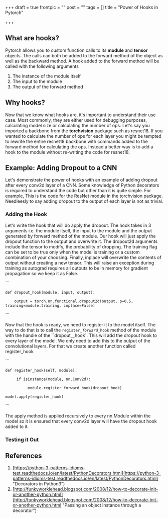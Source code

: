 +++
draft = true
frontpic = ""
post = ""
tags = []
title = "Power of Hooks in Pytorch"

+++
## What are hooks?

Pytorch allows you to custom function calls to its **module** and **tensor** objects. The calls can both be added to the forward method of the object as well as the backward method. A hook added to the forward method will be called with the following arguments

1. The instance of the module itself
2. The input to the module
3. The output of the forward method

## Why hooks?

Now that we know what hooks are, it's important to understand their use case. Most commonly, they are either used for debugging purposes, calculating model size or calculating the number of ops. Let's say you imported a backbone from the **torchvision** package such as resnet18. If you wanted to calculate the number of ops for each layer you might be tempted to rewrite the entire resnet18 backbone with commands added to the forward method for calculating the ops. Instead a better way is to add a hook to the module without re-writing the code for resnet18.

## Example: Adding Dropout to a CNN

Let's demonstrate the power of hooks with an example of adding dropout after every conv2d layer of a CNN. Some knowledge of Python decorators is required to understand the code but other than it is quite simple. For example, This is the code for the ResNet module in the torchvision package. Needleesly to say adding dropout to the output of each layer is not as trivial.

### Adding the Hook

Let's write the hook that will do apply the dropout. The hook takes in 3 arguments i.e. the module itself, the input to the module and the output generated by forward method of the module. Our hook will just apply the dropout function to the output and overwrite it. The dropout2d arguments include the tensor to modify, the probability of dropping. The training flag can be set to be true only when the model is training or a custom combination of your choosing. Finally, inplace will overwrite the contents of output without creating a new tensor. This will raise an exception during training as autograd requires all outputs to be in memory for gradient propagation so we keep it as False.

\`\`\`

    def dropout_hook(module, input, output):

        output = torch.nn.functional.dropout2d(output, p=0.5, training=module.training, inplace=False)

\`\`\`

Now that the hook is ready, we need to register it to the model itself. The way to do that is to call the `register_`_`forward_`_`hook` method of the module with the handle of the ``dropout__hook\`. This will add the dropout hook to every layer of the model. We only need to add this to the output of the convolutional layers. For that we create another function called register_hook

\`\`\`

    def register_hook(self, module):

         if isinstance(module, nn.Conv2d):

              module.register_forward_hook(dropout_hook)

    model.apply(register_hook)

\`\`\`

The apply method is applied recursively to every nn.Module within the model so it is ensured that every conv2d layer will have the dropout hook added to it.

### Testing it Out

## References

1. [https://python-3-patterns-idioms-test.readthedocs.io/en/latest/PythonDecorators.html](https://python-3-patterns-idioms-test.readthedocs.io/en/latest/PythonDecorators.html) "Decorators in Python3")
2. [http://funkyworklehead.blogspot.com/2008/12/how-to-decorate-init-or-another-python.html](http://funkyworklehead.blogspot.com/2008/12/how-to-decorate-init-or-another-python.html "Passing an object instance through a decorator")